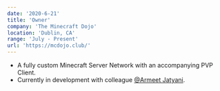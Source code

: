 ```yaml
---
date: '2020-6-21'
title: 'Owner'
company: 'The Minecraft Dojo'
location: 'Dublin, CA'
range: 'July - Present'
url: 'https://mcdojo.club/'
---
```


- A fully custom Minecraft Server Network with an accompanying PVP Client.
- Currently in development with colleague [@Armeet Jatyani](https://github.com/armeetjatyani).
